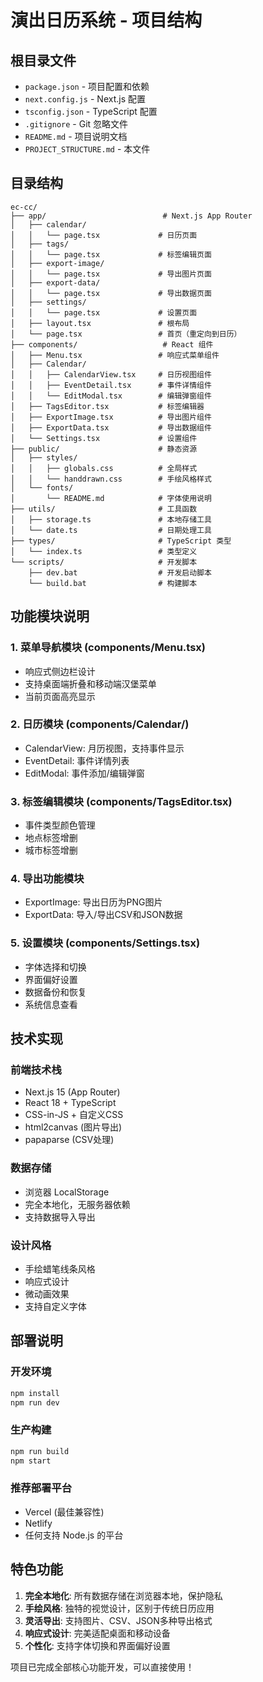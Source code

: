 # 演出日历系统 - 项目结构

## 根目录文件

- `package.json` - 项目配置和依赖
- `next.config.js` - Next.js 配置
- `tsconfig.json` - TypeScript 配置
- `.gitignore` - Git 忽略文件
- `README.md` - 项目说明文档
- `PROJECT_STRUCTURE.md` - 本文件

## 目录结构

```
ec-cc/
├── app/                          # Next.js App Router
│   ├── calendar/
│   │   └── page.tsx             # 日历页面
│   ├── tags/
│   │   └── page.tsx             # 标签编辑页面
│   ├── export-image/
│   │   └── page.tsx             # 导出图片页面
│   ├── export-data/
│   │   └── page.tsx             # 导出数据页面
│   ├── settings/
│   │   └── page.tsx             # 设置页面
│   ├── layout.tsx               # 根布局
│   └── page.tsx                 # 首页（重定向到日历）
├── components/                   # React 组件
│   ├── Menu.tsx                 # 响应式菜单组件
│   ├── Calendar/
│   │   ├── CalendarView.tsx     # 日历视图组件
│   │   ├── EventDetail.tsx      # 事件详情组件
│   │   └── EditModal.tsx        # 编辑弹窗组件
│   ├── TagsEditor.tsx           # 标签编辑器
│   ├── ExportImage.tsx          # 导出图片组件
│   ├── ExportData.tsx           # 导出数据组件
│   └── Settings.tsx             # 设置组件
├── public/                      # 静态资源
│   ├── styles/
│   │   ├── globals.css          # 全局样式
│   │   └── handdrawn.css        # 手绘风格样式
│   └── fonts/
│       └── README.md            # 字体使用说明
├── utils/                       # 工具函数
│   ├── storage.ts               # 本地存储工具
│   └── date.ts                  # 日期处理工具
├── types/                       # TypeScript 类型
│   └── index.ts                 # 类型定义
└── scripts/                     # 开发脚本
    ├── dev.bat                  # 开发启动脚本
    └── build.bat                # 构建脚本
```

## 功能模块说明

### 1. 菜单导航模块 (components/Menu.tsx)
- 响应式侧边栏设计
- 支持桌面端折叠和移动端汉堡菜单
- 当前页面高亮显示

### 2. 日历模块 (components/Calendar/)
- CalendarView: 月历视图，支持事件显示
- EventDetail: 事件详情列表
- EditModal: 事件添加/编辑弹窗

### 3. 标签编辑模块 (components/TagsEditor.tsx)
- 事件类型颜色管理
- 地点标签增删
- 城市标签增删

### 4. 导出功能模块
- ExportImage: 导出日历为PNG图片
- ExportData: 导入/导出CSV和JSON数据

### 5. 设置模块 (components/Settings.tsx)
- 字体选择和切换
- 界面偏好设置
- 数据备份和恢复
- 系统信息查看

## 技术实现

### 前端技术栈
- Next.js 15 (App Router)
- React 18 + TypeScript
- CSS-in-JS + 自定义CSS
- html2canvas (图片导出)
- papaparse (CSV处理)

### 数据存储
- 浏览器 LocalStorage
- 完全本地化，无服务器依赖
- 支持数据导入导出

### 设计风格
- 手绘蜡笔线条风格
- 响应式设计
- 微动画效果
- 支持自定义字体

## 部署说明

### 开发环境
```bash
npm install
npm run dev
```

### 生产构建
```bash
npm run build
npm start
```

### 推荐部署平台
- Vercel (最佳兼容性)
- Netlify
- 任何支持 Node.js 的平台

## 特色功能

1. **完全本地化**: 所有数据存储在浏览器本地，保护隐私
2. **手绘风格**: 独特的视觉设计，区别于传统日历应用
3. **灵活导出**: 支持图片、CSV、JSON多种导出格式
4. **响应式设计**: 完美适配桌面和移动设备
5. **个性化**: 支持字体切换和界面偏好设置

项目已完成全部核心功能开发，可以直接使用！